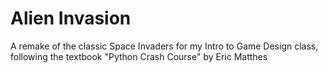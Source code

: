 # Alien Invasion
 A remake of the classic Space Invaders for my Intro to Game Design class, following the textbook "Python Crash Course" by Eric Matthes
